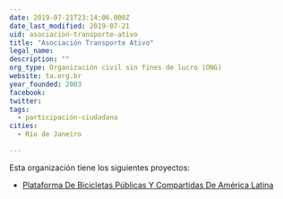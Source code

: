 ```yaml
---
date: 2019-07-21T23:14:06.000Z
date_last_modified: 2019-07-21
uid: asociacion-transporte-ativo
title: "Asociación Transporte Ativo"
legal_name: 
description: ""
org_type: Organización civil sin fines de lucro (ONG)
website: ta.org.br
year_founded: 2003
facebook: 
twitter: 
tags:
  - participación-ciudadana
cities: 
  - Río de Janeiro

---
```


Esta organización tiene los siguientes proyectos:

- [Plataforma De Bicicletas Públicas Y Compartidas De América Latina](/i/plataforma-de-bicicletas-publicas-y-compartidas-de-america-latina.html)
